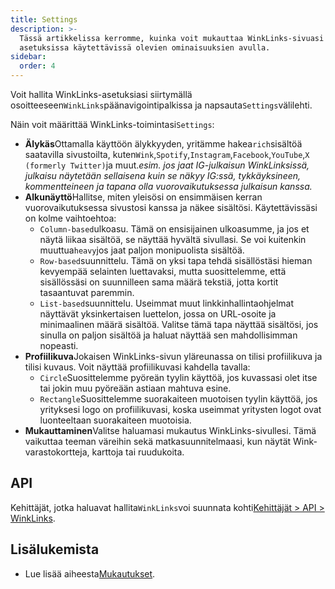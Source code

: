```yaml
---
title: Settings
description: >-
  Tässä artikkelissa kerromme, kuinka voit mukauttaa WinkLinks-sivuasi
  asetuksissa käytettävissä olevien ominaisuuksien avulla.
sidebar:
  order: 4
---
```

Voit hallita WinkLinks-asetuksiasi siirtymällä osoitteeseen`WinkLinks`päänavigointipalkissa ja napsauta`Settings`välilehti.

Näin voit määrittää WinkLinks-toimintasi`Settings`:

* **Älykäs**Ottamalla käyttöön älykkyyden, yritämme hakea`rich`sisältöä saatavilla sivustoilta, kuten`Wink`,`Spotify`,`Instagram`,`Facebook`,`YouTube`,`X (formerly Twitter)`ja muut.*esim. jos jaat IG-julkaisun WinkLinksissä, julkaisu näytetään sellaisena kuin se näkyy IG:ssä, tykkäyksineen, kommentteineen ja tapana olla vuorovaikutuksessa julkaisun kanssa.*
* **Alkunäyttö**Hallitse, miten yleisösi on ensimmäisen kerran vuorovaikutuksessa sivustosi kanssa ja näkee sisältösi. Käytettävissäsi on kolme vaihtoehtoa:
  * `Column-based`ulkoasu. Tämä on ensisijainen ulkoasumme, ja jos et näytä liikaa sisältöä, se näyttää hyvältä sivullasi. Se voi kuitenkin muuttua`heavy`jos jaat paljon monipuolista sisältöä.
  * `Row-based`suunnittelu. Tämä on yksi tapa tehdä sisällöstäsi hieman kevyempää selainten luettavaksi, mutta suosittelemme, että sisällössäsi on suunnilleen sama määrä tekstiä, jotta kortit tasaantuvat paremmin.
  * `List-based`suunnittelu. Useimmat muut linkkinhallintaohjelmat näyttävät yksinkertaisen luettelon, jossa on URL-osoite ja minimaalinen määrä sisältöä. Valitse tämä tapa näyttää sisältösi, jos sinulla on paljon sisältöä ja haluat näyttää sen mahdollisimman nopeasti.
* **Profiilikuva**Jokaisen WinkLinks-sivun yläreunassa on tilisi profiilikuva ja tilisi kuvaus. Voit näyttää profiilikuvasi kahdella tavalla:
  * `Circle`Suosittelemme pyöreän tyylin käyttöä, jos kuvassasi olet itse tai jokin muu pyöreään astiaan mahtuva esine.
  * `Rectangle`Suosittelemme suorakaiteen muotoisen tyylin käyttöä, jos yrityksesi logo on profiilikuvasi, koska useimmat yritysten logot ovat luonteeltaan suorakaiteen muotoisia.
* **Mukauttaminen**Valitse haluamasi mukautus WinkLinks-sivullesi. Tämä vaikuttaa teeman väreihin sekä matkasuunnitelmaasi, kun näytät Wink-varastokortteja, karttoja tai ruudukoita.

## API

Kehittäjät, jotka haluavat hallita`WinkLinks`voi suunnata kohti[Kehittäjät > API > WinkLinks](/developers/apis/#winklinks-api).

## Lisälukemista

* Lue lisää aiheesta[Mukautukset](/studio/customization).

